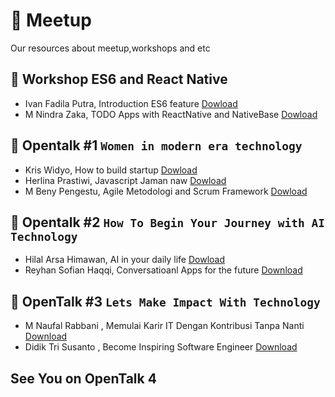 # :bookmark_tabs: Meetup 
Our resources about meetup,workshops and etc

## :muscle: Workshop ES6 and React Native
- Ivan Fadila Putra, Introduction ES6 feature [Dowload](resource/workshop/react-native/Introduction_ES6.pptx)
- M Nindra Zaka, TODO Apps with ReactNative and NativeBase [Dowload](resource/workshop/react-native/Workshop_React_Native.pptx)

## :loudspeaker: Opentalk #1 `Women in modern era technology`
- Kris Widyo, How to build startup [Dowload](resource/ot1/How_to_build_Startup.pdf) 
- Herlina Prastiwi, Javascript Jaman naw [Dowload](resource/ot1/Teknologi_JS_Jaman_Now.pdf)
- M Beny Pengestu,
Agile Metodologi and Scrum Framework [Dowload](resource/ot1/Agile_Metodologi_and_Scrum_Framework.pptx)

## :loudspeaker: Opentalk #2 `How To Begin Your Journey with AI Technology`
- Hilal Arsa Himawan, AI in your daily life [Dowload](resource/ot2/How_to_begin_your_journey_with_AI_technology.pptx)
- Reyhan Sofian Haqqi, Conversatioanl Apps for the future [Download](resource/ot2/Conversational_Apps_for_the_Future.ppt)
## :loudspeaker: OpenTalk #3 `Lets Make Impact With Technology`
- M Naufal Rabbani , Memulai Karir IT Dengan Kontribusi Tanpa Nanti [Download](resource/ot3/Memulai_Karir_IT_Dengan_Kontribusi_Tanpa_Nanti.pptx)
- Didik Tri Susanto , Become Inspiring Software Engineer [Download]('#')

## See You on OpenTalk 4 
